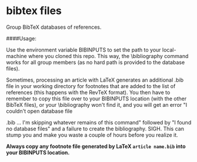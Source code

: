 # bibtex files

Group BibTeX databases of references.

####Usage:

Use the environment variable BIBINPUTS to set the path to your local-machine where you cloned this repo. This way, the \bibliography command works for all group members (as no hard path is provided to the database files).

Sometimes, processing an article with LaTeX generates an additional .bib file in your working directory for footnotes that are added to the list of references (this happens with the RevTeX format). You then have to remember to copy this file over to your BIBINPUTS location (with the other BibTeX files), or your \bibliography won't find it, and you will get an error "I couldn't open database file <article name>.bib ... I'm skipping whatever remains of this command" followed by "I found no database files" and a failure to create the bibliography. SIGH. This can stump you and make you waste a couple of hours before you realize it.

**Always copy any footnote file generated by LaTeX `article name.bib` into your BIBINPUTS location.**
